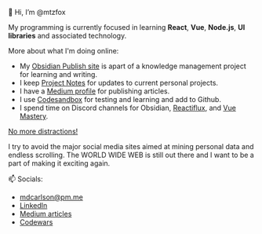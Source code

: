 👋 Hi, I’m @mtzfox

My programming is currently focused in learning **React**, **Vue**, **Node.js**, **UI libraries** and associated technology. 

More about what I'm doing online:
- My [Obsidian Publish site](https://obsidian.mikecarlson.io) is apart of a knowledge management project for learning and writing.
- I keep [Project Notes](https://obsidian.mikecarlson.io/Project+Notes) for updates to current personal projects.
- I have a [Medium profile](https://medium.com/@mtzfox/subscribe) for publishing articles.
- I use [Codesandbox](https://codesandbox.io/dashboard/recent?workspace=f3dfe123-3055-4699-b97a-457d4fcb30be) for testing and learning and add to Github.
- I spend time on Discord channels for Obsidian, [Reactiflux](https://www.reactiflux.com/), and [Vue Mastery](https://www.vuemastery.com/).

[No more distractions!](https://www.theatlantic.com/technology/archive/2022/11/twitter-facebook-social-media-decline/672074/)

I try to avoid the major social media sites aimed at mining personal data and endless scrolling. The WORLD WIDE WEB is still out there and I want to be a part of making it exciting again.

📫 Socials: 
- [mdcarlson@pm.me](mailto:mdcarlson@pm.me) 
- [LinkedIn](https://www.linkedin.com/in/mike-carlson-dev/)
- [Medium articles](https://medium.com/@mtzfox/subscribe)
- [Codewars](https://www.codewars.com/users/mtzfox)


<!---
mtzfox/mtzfox is a ✨ special ✨ repository because its `README.md` (this file) appears on your GitHub profile.
You can click the Preview link to take a look at your changes.
--->
